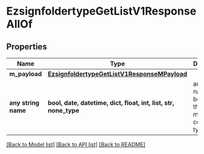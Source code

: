 # EzsignfoldertypeGetListV1ResponseAllOf


## Properties
Name | Type | Description | Notes
------------ | ------------- | ------------- | -------------
**m_payload** | [**EzsignfoldertypeGetListV1ResponseMPayload**](EzsignfoldertypeGetListV1ResponseMPayload.md) |  | 
**any string name** | **bool, date, datetime, dict, float, int, list, str, none_type** | any string name can be used but the value must be the correct type | [optional]

[[Back to Model list]](../README.md#documentation-for-models) [[Back to API list]](../README.md#documentation-for-api-endpoints) [[Back to README]](../README.md)


